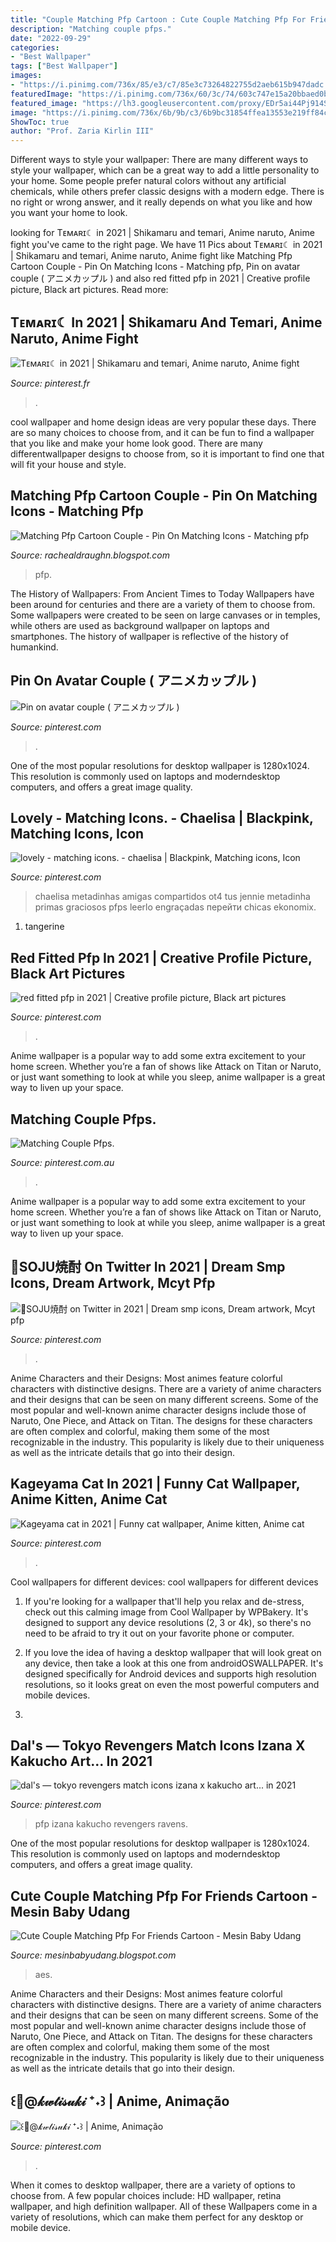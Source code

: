 ```yaml
---
title: "Couple Matching Pfp Cartoon : Cute Couple Matching Pfp For Friends Cartoon"
description: "Matching couple pfps."
date: "2022-09-29"
categories:
- "Best Wallpaper"
tags: ["Best Wallpaper"]
images:
- "https://i.pinimg.com/736x/85/e3/c7/85e3c73264822755d2aeb615b947dadc.jpg"
featuredImage: "https://i.pinimg.com/736x/60/3c/74/603c747e15a20bbaed0b72f4fefb26b9.jpg"
featured_image: "https://lh3.googleusercontent.com/proxy/EDr5ai44Pj914S6dOUX4wh6cKWL6tb7LR54pyXgLtPaLS4a6VQ83Pl4ehnE9N069y48mTxesHYMQvhMUYU9qth9Lh0RG-hEmutR2W-VWnuxCSN6NA18fAShIsl9llT7HAm9ndDYFJDzYVw=w1200-h630-p-k-no-nu"
image: "https://i.pinimg.com/736x/6b/9b/c3/6b9bc31854ffea13553e219ff84c3b62.jpg"
ShowToc: true
author: "Prof. Zaria Kirlin III"
---
```



Different ways to style your wallpaper:
There are many different ways to style your wallpaper, which can be a great way to add a little personality to your home. Some people prefer natural colors without any artificial chemicals, while others prefer classic designs with a modern edge. There is no right or wrong answer, and it really depends on what you like and how you want your home to look.

	

		
looking for Tᴇᴍᴀʀɪ☾︎ in 2021 | Shikamaru and temari, Anime naruto, Anime fight you've came to the right page. We have 11 Pics about Tᴇᴍᴀʀɪ☾︎ in 2021 | Shikamaru and temari, Anime naruto, Anime fight like Matching Pfp Cartoon Couple - Pin On Matching Icons - Matching pfp, Pin on avatar couple ( アニメカップル ) and also red fitted pfp in 2021 | Creative profile picture, Black art pictures. Read more:
		
    
## Tᴇᴍᴀʀɪ☾︎ In 2021 | Shikamaru And Temari, Anime Naruto, Anime Fight

<img loading=lazy src="https://i.pinimg.com/736x/85/e3/c7/85e3c73264822755d2aeb615b947dadc.jpg" onerror="this.onerror=null;this.src='https://tse4.mm.bing.net/th?id=OIP.LLbZdbP7vga_vRsEFa5wRAHaHa&amp;pid=15.1';" alt="Tᴇᴍᴀʀɪ☾︎ in 2021 | Shikamaru and temari, Anime naruto, Anime fight">

_Source: pinterest.fr_

>. 

	

cool wallpaper and home design ideas are very popular these days. There are so many choices to choose from, and it can be fun to find a wallpaper that you like and make your home look good. There are many differentwallpaper designs to choose from, so it is important to find one that will fit your house and style.

    
## Matching Pfp Cartoon Couple - Pin On Matching Icons - Matching Pfp

<img loading=lazy src="https://lh3.googleusercontent.com/proxy/EDr5ai44Pj914S6dOUX4wh6cKWL6tb7LR54pyXgLtPaLS4a6VQ83Pl4ehnE9N069y48mTxesHYMQvhMUYU9qth9Lh0RG-hEmutR2W-VWnuxCSN6NA18fAShIsl9llT7HAm9ndDYFJDzYVw=w1200-h630-p-k-no-nu" onerror="this.onerror=null;this.src='https://tse4.mm.bing.net/th?id=OIP.np7ddkORkhtzNlx_fEytLgHaEU&amp;pid=15.1';" alt="Matching Pfp Cartoon Couple - Pin On Matching Icons - Matching pfp">

_Source: rachealdraughn.blogspot.com_

>pfp. 

	

The History of Wallpapers: From Ancient Times to Today
Wallpapers have been around for centuries and there are a variety of them to choose from. Some wallpapers were created to be seen on large canvases or in temples, while others are used as background wallpaper on laptops and smartphones. The history of wallpaper is reflective of the history of humankind.

    
## Pin On Avatar Couple ( アニメカップル )

<img loading=lazy src="https://i.pinimg.com/736x/98/ec/b2/98ecb2c95bb9b4512c84ed4968bfcc5e--couple-wallpaper-avatar.jpg" onerror="this.onerror=null;this.src='https://tse2.mm.bing.net/th?id=OIP.5662hBJxOpQJomYRNq3UUAHaNK&amp;pid=15.1';" alt="Pin on avatar couple ( アニメカップル )">

_Source: pinterest.com_

>. 

	

One of the most popular resolutions for desktop wallpaper is 1280x1024. This resolution is commonly used on laptops and moderndesktop computers, and offers a great image quality.

    
## Lovely - Matching Icons. - Chaelisa | Blackpink, Matching Icons, Icon

<img loading=lazy src="https://i.pinimg.com/736x/2e/03/8e/2e038e877b849a97475a70ce80320a32.jpg" onerror="this.onerror=null;this.src='https://tse4.mm.bing.net/th?id=OIP.tDpsvOUkQXG1uNza4bO61gHaHa&amp;pid=15.1';" alt="lovely - matching icons. - chaelisa | Blackpink, Matching icons, Icon">

_Source: pinterest.com_

>chaelisa metadinhas amigas compartidos ot4 tus jennie metadinha primas graciosos pfps leerlo engraçadas перейти chicas ekonomix. 

	

1. tangerine 

    
## Red Fitted Pfp In 2021 | Creative Profile Picture, Black Art Pictures

<img loading=lazy src="https://i.pinimg.com/736x/c0/92/ec/c092ec9f46241d420d5e1b326affaf06.jpg" onerror="this.onerror=null;this.src='https://tse2.mm.bing.net/th?id=OIP.XuRw-eNawLGVAVrJxOxurwHaNK&amp;pid=15.1';" alt="red fitted pfp in 2021 | Creative profile picture, Black art pictures">

_Source: pinterest.com_

>. 

	

Anime wallpaper is a popular way to add some extra excitement to your home screen. Whether you’re a fan of shows like Attack on Titan or Naruto, or just want something to look at while you sleep, anime wallpaper is a great way to liven up your space.

    
## Matching Couple Pfps.

<img loading=lazy src="https://i.pinimg.com/236x/82/e1/ad/82e1adbc21acbf52433193d44568365e.jpg" onerror="this.onerror=null;this.src='https://tse4.mm.bing.net/th?id=OIP.OIjKLIunV1GIA7tr89zo8wAAAA&amp;pid=15.1';" alt="Matching Couple Pfps.">

_Source: pinterest.com.au_

>. 

	

Anime wallpaper is a popular way to add some extra excitement to your home screen. Whether you’re a fan of shows like Attack on Titan or Naruto, or just want something to look at while you sleep, anime wallpaper is a great way to liven up your space.

    
## 🥩SOJU焼酎 On Twitter In 2021 | Dream Smp Icons, Dream Artwork, Mcyt Pfp

<img loading=lazy src="https://i.pinimg.com/736x/01/f4/da/01f4da7caf05281bbbe8f508831d4548.jpg" onerror="this.onerror=null;this.src='https://tse3.mm.bing.net/th?id=OIP.inM-i-YIvbBiO2iCT0m4tQHaHY&amp;pid=15.1';" alt="🥩SOJU焼酎 on Twitter in 2021 | Dream smp icons, Dream artwork, Mcyt pfp">

_Source: pinterest.com_

>. 

	

Anime Characters and their Designs: Most animes feature colorful characters with distinctive designs.
There are a variety of anime characters and their designs that can be seen on many different screens. Some of the most popular and well-known anime character designs include those of Naruto, One Piece, and Attack on Titan. The designs for these characters are often complex and colorful, making them some of the most recognizable in the industry. This popularity is likely due to their uniqueness as well as the intricate details that go into their design.

    
## Kageyama Cat In 2021 | Funny Cat Wallpaper, Anime Kitten, Anime Cat

<img loading=lazy src="https://i.pinimg.com/736x/6b/9b/c3/6b9bc31854ffea13553e219ff84c3b62.jpg" onerror="this.onerror=null;this.src='https://tse1.mm.bing.net/th?id=OIP.bKKkyoJcOXx6Vj3soYZeigHaIe&amp;pid=15.1';" alt="Kageyama cat in 2021 | Funny cat wallpaper, Anime kitten, Anime cat">

_Source: pinterest.com_

>. 

	

Cool wallpapers for different devices:
cool wallpapers for different devices 

1. If you're looking for a wallpaper that'll help you relax and de-stress, check out this calming image from Cool Wallpaper by WPBakery. It's designed to support any device resolutions (2, 3 or 4k), so there's no need to be afraid to try it out on your favorite phone or computer.

2. If you love the idea of having a desktop wallpaper that will look great on any device, then take a look at this one from androidOSWALLPAPER. It's designed specifically for Android devices and supports high resolution resolutions, so it looks great on even the most powerful computers and mobile devices.

3.

    
## Dal&#039;s — Tokyo Revengers Match Icons Izana X Kakucho Art... In 2021

<img loading=lazy src="https://i.pinimg.com/736x/60/3c/74/603c747e15a20bbaed0b72f4fefb26b9.jpg" onerror="this.onerror=null;this.src='https://tse3.mm.bing.net/th?id=OIP.8pjtR7okHXpSPifpEbaiNgHaHa&amp;pid=15.1';" alt="dal&#039;s — tokyo revengers match icons izana x kakucho art... in 2021">

_Source: pinterest.com_

>pfp izana kakucho revengers ravens. 

	

One of the most popular resolutions for desktop wallpaper is 1280x1024. This resolution is commonly used on laptops and moderndesktop computers, and offers a great image quality.

    
## Cute Couple Matching Pfp For Friends Cartoon - Mesin Baby Udang

<img loading=lazy src="https://i.pinimg.com/736x/44/bd/27/44bd270dbdeded50f48b9a41a2fc1f44.jpg" onerror="this.onerror=null;this.src='https://tse4.mm.bing.net/th?id=OIP.RI7MufweBDnal8S1YzzhUQHaHa&amp;pid=15.1';" alt="Cute Couple Matching Pfp For Friends Cartoon - Mesin Baby Udang">

_Source: mesinbabyudang.blogspot.com_

>aes. 

	

Anime Characters and their Designs: Most animes feature colorful characters with distinctive designs.
There are a variety of anime characters and their designs that can be seen on many different screens. Some of the most popular and well-known anime character designs include those of Naruto, One Piece, and Attack on Titan. The designs for these characters are often complex and colorful, making them some of the most recognizable in the industry. This popularity is likely due to their uniqueness as well as the intricate details that go into their design.

    
## ꒰💌@𝓀𝓌𝓉𝒾𝓈𝓊𝓀𝒾 ⁺˖꒱ | Anime, Animação

<img loading=lazy src="https://i.pinimg.com/736x/28/be/e1/28bee18b392d377fa530c3607a9f3d1f.jpg" onerror="this.onerror=null;this.src='https://tse2.mm.bing.net/th?id=OIP.Fe-m-0OnA45LIPc83fAp2wHaHa&amp;pid=15.1';" alt="꒰💌@𝓀𝓌𝓉𝒾𝓈𝓊𝓀𝒾 ⁺˖꒱ | Anime, Animação">

_Source: pinterest.com_

>. 

	

When it comes to desktop wallpaper, there are a variety of options to choose from. A few popular choices include: HD wallpaper, retina wallpaper, and high definition wallpaper. All of these Wallpapers come in a variety of resolutions, which can make them perfect for any desktop or mobile device. 

